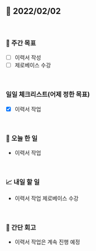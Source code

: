 ## 📅 2022/02/02

<br/>

### 🏹 주간 목표

- [ ] 이력서 작성
- [ ] 제로베이스 수강

<br/>

### 일일 체크리스트(어제 정한 목표)

- [x] 이력서 작업

<br/>

### 💯 오늘 한 일

- 이력서 작업

<br/>

### 📈 내일 할 일

- 이력서 작업
제로베이스 수강

<br/>

### 🧐 간단 회고

- 이력서 작업은 계속 진행 예정
